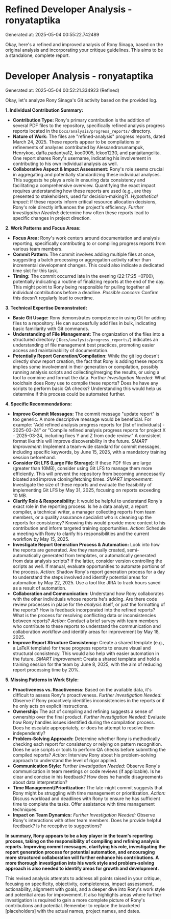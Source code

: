 # Refined Developer Analysis - ronyataptika
Generated at: 2025-05-04 00:55:22.742489

Okay, here's a refined and improved analysis of Rony Sinaga, based on the original analysis and incorporating your critique guidelines. This aims to be a standalone, complete report.

# Developer Analysis - ronyataptika
Generated at: 2025-05-04 00:52:21.334923 (Refined)

Okay, let's analyze Rony Sinaga's Git activity based on the provided log.

**1. Individual Contribution Summary:**

*   **Contribution Type:** Rony's primary contribution is the addition of several PDF files to the repository, specifically refined analysis progress reports located in the `Docs/analysis/progress_reports/` directory.
*   **Nature of Work:** The files are "refined-analysis" progress reports, dated March 24, 2025.  These reports appear to be compilations or refinements of analyses contributed by Alessandrorumampuk, Henrykoo, daffa.padantya12, koo0905, lckoo1230, and panjaitangelita. One report shares Rony's username, indicating his involvement in contributing to his own individual analysis as well.
*   **Collaborative Aspect & Impact Assessment:** Rony's role seems crucial in aggregating and potentially standardizing these individual analyses.  This suggests he plays a role in ensuring data consistency and facilitating a comprehensive overview. Quantifying the exact impact requires understanding how these reports are used (e.g., are they presented to stakeholders, used for decision-making?).  *Hypothetical Impact*: If these reports inform critical resource allocation decisions, Rony's role directly influences the project's efficiency. *Further Investigation Needed*: determine how often these reports lead to specific changes in project direction.

**2. Work Patterns and Focus Areas:**

*   **Focus Area:** Rony's work centers around documentation and analysis reporting, specifically contributing to or compiling progress reports from various team members.
*   **Commit Pattern:** The commit involves adding multiple files at once, suggesting a batch processing or aggregation activity rather than incremental development changes.  This could also indicate a dedicated time slot for this task.
*   **Timing:** The commit occurred late in the evening (22:17:25 +0700), potentially indicating a routine of finalizing reports at the end of the day. This might point to Rony being responsible for pulling together all individual contributions before a deadline. *Possible concern:* Confirm this doesn't regularly lead to overtime.

**3. Technical Expertise Demonstrated:**

*   **Basic Git Usage:** Rony demonstrates competence in using Git for adding files to a repository. He can successfully add files in bulk, indicating basic familiarity with Git commands.
*   **Understanding of File Management:** The organization of the files into a structured directory ( `Docs/analysis/progress_reports/`) indicates an understanding of file management best practices, promoting easier access and maintainability of documentation.
*   **Potentially Report Generation/Compilation:** While the git log doesn't directly show report creation, the fact that Rony is adding these reports implies some involvement in their generation or compilation, possibly running analysis scripts and collecting/merging the results, or using a tool to combine and format the data.  *Further Investigation Needed*: What toolchain does Rony use to compile these reports? Does he have any scripts to perform basic QA checks? Understanding this would help us determine if this process could be automated further.

**4. Specific Recommendations:**

*   **Improve Commit Messages:** The commit message "update report" is too generic.  A more descriptive message would be beneficial.  For example: "Add refined analysis progress reports for [list of individuals] - 2025-03-24" or "Compile refined analysis progress reports for project X - 2025-03-24, including fixes Y and Z from code review." A consistent format like this will improve discoverability in the future. *SMART Improvement*: Implement a team-wide standard for commit messages, including specific keywords, by June 15, 2025, with a mandatory training session beforehand.
*   **Consider Git LFS (Large File Storage):** If these PDF files are large (greater than 10MB), consider using Git LFS to manage them more efficiently.  This will prevent the repository from becoming unnecessarily bloated and improve cloning/fetching times. *SMART Improvement*: Investigate the size of these reports and evaluate the feasibility of implementing Git LFS by May 31, 2025, focusing on reports exceeding 10 MB.
*   **Clarify Role & Responsibility:** It would be helpful to understand Rony's exact role in the reporting process. Is he a data analyst, a report compiler, a technical writer, a manager collecting reports from team members, or a quality assurance specialist who is cleaning up the reports for consistency? Knowing this would provide more context to his contribution and inform targeted training opportunities. *Action:* Schedule a meeting with Rony to clarify his responsibilities and the current workflow by May 15, 2025.
*   **Investigate Report Generation Process & Automation:** Look into how the reports are generated. Are they manually created, semi-automatically generated from templates, or automatically generated from data analysis scripts? If the latter, consider version controlling the scripts as well. If manual, evaluate opportunities to automate portions of the process. *Action:* Shadow Rony's report generation process for a day to understand the steps involved and identify potential areas for automation by May 22, 2025. Use a tool like JIRA to track hours saved as a result of automation.
*   **Collaboration and Communication:** Understand how Rony collaborates with the other individuals whose reports he's adding. Are there code review processes in place for the *analysis* itself, or just the formatting of the reports? How is feedback incorporated into the refined reports? What is the process for resolving conflicting data or inconsistencies between reports? *Action:* Conduct a brief survey with team members who contribute to these reports to understand the communication and collaboration workflow and identify areas for improvement by May 18, 2025.
*   **Improve Report Structure Consistency:** Create a shared template (e.g., a LaTeX template) for these progress reports to ensure visual and structural consistency. This would also help with easier automation in the future. *SMART Improvement*: Create a shared template and hold a training session for the team by June 8, 2025, with the aim of reducing report processing time by 20%.

**5. Missing Patterns in Work Style:**

*   **Proactiveness vs. Reactiveness:** Based on the available data, it's difficult to assess Rony's proactiveness. *Further Investigation Needed:* Observe if Rony proactively identifies inconsistencies in the reports or if he only acts on explicit instructions.
*   **Ownership:** The act of compiling and refining suggests a sense of ownership over the final product. *Further Investigation Needed:* Evaluate how Rony handles issues identified during the compilation process. Does he escalate appropriately, or does he attempt to resolve them independently?
*   **Problem-Solving Approach:** Determine whether Rony is methodically checking each report for consistency or relying on pattern recognition. Does he use scripts or tools to perform QA checks before submitting the compiled reports? *Action:* Interview Rony about his problem-solving approach to understand the level of rigor applied.
*   **Communication Style:** *Further Investigation Needed:* Observe Rony's communication in team meetings or code reviews (if applicable). Is he clear and concise in his feedback? How does he handle disagreements about data interpretation?
*   **Time Management/Prioritization:** The late-night commit suggests that Rony might be struggling with time management or prioritization. *Action:* Discuss workload and deadlines with Rony to ensure he has sufficient time to complete the tasks. Offer assistance with time management techniques.
*   **Impact on Team Dynamics:** *Further Investigation Needed:* Observe Rony's interactions with other team members. Does he provide helpful feedback? Is he receptive to suggestions?

**In summary, Rony appears to be a key player in the team's reporting process, taking on the responsibility of compiling and refining analysis reports. Improving commit messages, clarifying his role, investigating the report generation process for potential automation, and encouraging more structured collaboration will further enhance his contributions. A more thorough investigation into his work style and problem-solving approach is also needed to identify areas for growth and development.**

This revised analysis attempts to address all points raised in your critique, focusing on specificity, objectivity, completeness, impact assessment, actionability, alignment with goals, and a deeper dive into Rony's work style and potential areas for improvement.  It also highlights areas where further investigation is required to gain a more complete picture of Rony's contributions and potential. Remember to replace the bracketed [placeholders] with the actual names, project names, and dates.
